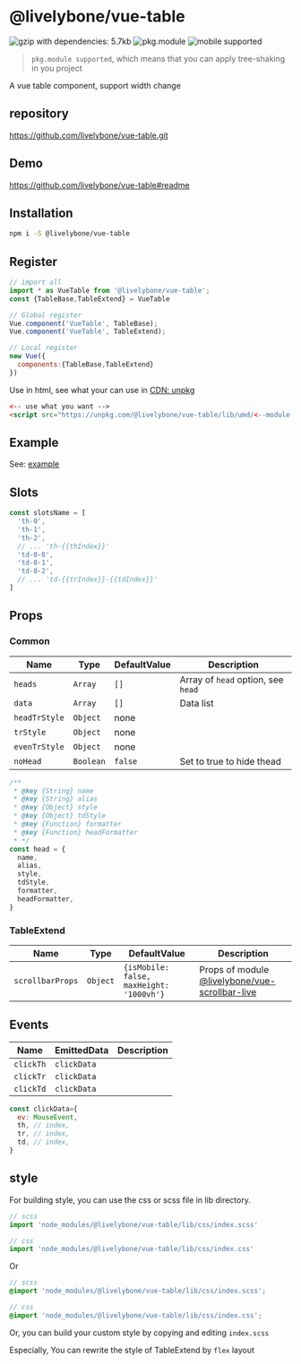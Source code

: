 # @livelybone/vue-table
![gzip with dependencies: 5.7kb](https://img.shields.io/badge/gzip--with--dependencies-5.7kb-brightgreen.svg "gzip with dependencies: 5.7kb")
![pkg.module](https://img.shields.io/badge/pkg.module-supported-blue.svg "pkg.module")
![mobile supported](https://img.shields.io/badge/mobile-supported-green.svg "mobile supported")

> `pkg.module supported`, which means that you can apply tree-shaking in you project

A vue table component, support width change

## repository
https://github.com/livelybone/vue-table.git

## Demo
https://github.com/livelybone/vue-table#readme

## Installation
```bash
npm i -S @livelybone/vue-table
```

## Register
```js
// import all
import * as VueTable from '@livelybone/vue-table';
const {TableBase,TableExtend} = VueTable

// Global register
Vue.component('VueTable', TableBase);
Vue.component('VueTable', TableExtend);

// Local register
new Vue({
  components:{TableBase,TableExtend}
})
```

Use in html, see what your can use in [CDN: unpkg](https://unpkg.com/@livelybone/vue-table/lib/umd/)
```html
<-- use what you want -->
<script src="https://unpkg.com/@livelybone/vue-table/lib/umd/<--module-->.js"></script>
```

## Example
See: [example](https://github.com/livelybone/vue-table/blob/master/examples/test.html)

## Slots
```js
const slotsName = [
  'th-0', 
  'th-1', 
  'th-2', 
  // ... 'th-{{thIndex}}'
  'td-0-0', 
  'td-0-1', 
  'td-0-2',     
  // ... 'td-{{trIndex}}-{{tdIndex}}'
]
```

## Props

### Common
| Name                      | Type                                      | DefaultValue                                  | Description  |
| ------------------------- | ----------------------------------------- | --------------------------------------------- | ------------ |
| `heads`                   | `Array`                                   | `[]`                                          | Array of `head` option, see `head` |
| `data`                    | `Array`                                   | `[]`                                          | Data list |
| `headTrStyle`             | `Object`                                  | none                                          |  |
| `trStyle`                 | `Object`                                  | none                                          |  |
| `evenTrStyle`             | `Object`                                  | none                                          |  |
| `noHead`                  | `Boolean`                                 | `false`                                       | Set to true to hide thead |

```js
/**
 * @key {String} name
 * @key {String} alias
 * @key {Object} style
 * @key {Object} tdStyle
 * @key {Function} formatter
 * @key {Function} headFormatter
 * */
const head = {
  name,
  alias,
  style,
  tdStyle,
  formatter,
  headFormatter,
}
```

### TableExtend
| Name                      | Type                                      | DefaultValue                                  | Description  |
| ------------------------- | ----------------------------------------- | --------------------------------------------- | ------------ |
| `scrollbarProps`          | `Object`                                  | `{isMobile: false, maxHeight: '1000vh'}`      | Props of module [@livelybone/vue-scrollbar-live](https://github.com/livelybone/vue-scrollbar-live) |

## Events
| Name              | EmittedData           | Description                                       |
| ----------------- | --------------------- | ------------------------------------------------- |
| `clickTh`         | `clickData`           |  |
| `clickTr`         | `clickData`           |  |
| `clickTd`         | `clickData`           |  |

```js
const clickData={
  ev: MouseEvent,
  th, // index,
  tr, // index,
  td, // index,
}
```

## style
For building style, you can use the css or scss file in lib directory.
```js
// scss
import 'node_modules/@livelybone/vue-table/lib/css/index.scss'

// css
import 'node_modules/@livelybone/vue-table/lib/css/index.css'
```
Or
```scss
// scss
@import 'node_modules/@livelybone/vue-table/lib/css/index.scss';

// css
@import 'node_modules/@livelybone/vue-table/lib/css/index.css';
```

Or, you can build your custom style by copying and editing `index.scss`

Especially, You can rewrite the style of TableExtend by `flex` layout
